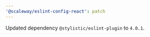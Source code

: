```yaml
---
'@scaleway/eslint-config-react': patch
---
```


Updated dependency `@stylistic/eslint-plugin` to `4.0.1`.

